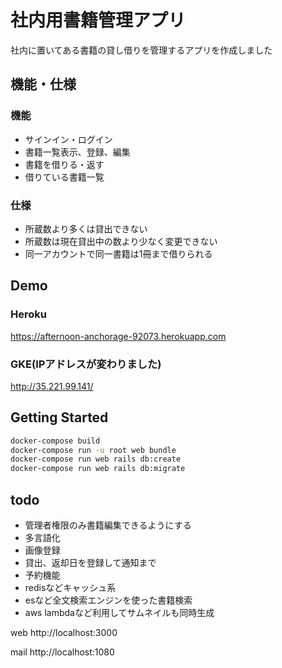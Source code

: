 # 社内用書籍管理アプリ

社内に置いてある書籍の貸し借りを管理するアプリを作成しました

## 機能・仕様

### 機能

- サインイン・ログイン
- 書籍一覧表示、登録、編集
- 書籍を借りる・返す
- 借りている書籍一覧

### 仕様

- 所蔵数より多くは貸出できない
- 所蔵数は現在貸出中の数より少なく変更できない
- 同一アカウントで同一書籍は1冊まで借りられる

## Demo

### Heroku

https://afternoon-anchorage-92073.herokuapp.com

### GKE(IPアドレスが変わりました)

http://35.221.99.141/

## Getting Started

```bash
docker-compose build
docker-compose run -u root web bundle
docker-compose run web rails db:create
docker-compose run web rails db:migrate
```

## todo

- 管理者権限のみ書籍編集できるようにする
- 多言語化
- 画像登録
- 貸出、返却日を登録して通知まで
- 予約機能
- redisなどキャッシュ系
- esなど全文検索エンジンを使った書籍検索
- aws lambdaなど利用してサムネイルも同時生成

web
http://localhost:3000

mail
http://localhost:1080